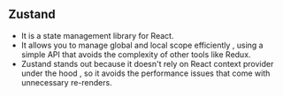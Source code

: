 ## Zustand

- It is a state management library for React.
- It allows you to manage global and local scope efficiently , using a simple API that avoids the complexity of other tools like Redux.
- Zustand stands out because it doesn't rely on React context provider under the hood , so it avoids the performance issues that come with unnecessary re-renders.
